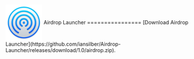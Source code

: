 <img align="center" src="airdrop.png" width="100" height="100">
Airdrop Launcher
================
[Download Airdrop Launcher](https://github.com/iansilber/Airdrop-Launcher/releases/download/1.0/airdrop.zip).
